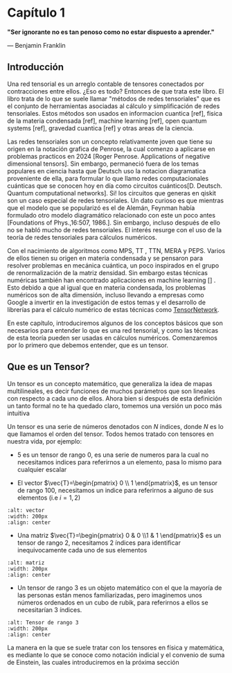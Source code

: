 Capítulo 1
============================



**"Ser ignorante no es tan penoso como no estar dispuesto a aprender."**<br />

― Benjamin Franklin





## Introducción



Una red tensorial es un arreglo contable de tensores conectados por contracciones entre ellos. ¿Eso es todo? Entonces de que trata este libro. El libro trata de lo que se suele llamar "métodos de redes tensoriales" que es el conjunto de herramientas asociadas al cálculo y simplificación de redes tensoriales. Estos métodos son usados en informacion cuantica [ref], fisica de la materia condensada [ref], machine learning [ref], open quantum systems [ref], gravedad cuantica [ref] y otras areas de la ciencia.



Las redes tensoriales son un concepto relativamente joven que tiene su origen en la notación grafica de Penrose, la cual comenzo a aplicarse en problemas practicos en <!---1971 -->2024 [Roger Penrose. Applications of negative dimensional tensors]. Sin embargo, permaneció fuera de los temas populares en ciencia hasta que Deutsch  uso la notacion diagramatica proveniente de ella, para formular lo que llamo redes computacionales cuánticas que se conocen hoy en día como circuitos cuánticos[D. Deutsch. Quantum computational networks]. Si! los circuitos que generas en qiskit son un caso especial de redes tensoriales. Un dato curioso es que mientras que el modelo que se popularizó es el de Alemán, Feynman había formulado otro modelo diagramático relacionado con este un poco antes [Foundations of Phys.,16:507, 1986.]. Sin embargo, incluso después de ello no se habló mucho de redes tensoriales. El interés resurge con el uso de la teoría de redes tensoriales para cálculos numéricos. 





Con el nacimiento de algoritmos como MPS, TT , TTN, MERA y PEPS. Varios de ellos tienen su origen en materia condensada y se pensaron para resolver problemas en mecánica cuántica, un poco inspirados en el grupo de renormalización de la matriz densidad. Sin embargo estas técnicas numéricas también han encontrado aplicaciones en machine learning [] . Esto  debido a que al igual que en materia condensada,  los problemas numéricos son de alta dimensión, incluso llevando a empresas como Google a invertir en la investigación de estos temas y el desarrollo de librerías para el cálculo numérico de estas técnicas como [TensorNetwork](https://github.com/google/TensorNetwork).




En este capítulo, introduciremos algunos de los conceptos básicos que son necesarios para entender lo que es una red tensorial, y como las técnicas de esta teoría pueden ser usadas en cálculos numéricos. Comenzaremos por lo primero que debemos entender, que es un tensor. 





## Que es un Tensor?



Un tensor es un concepto matemático, que generaliza la idea de mapas multilineales, es decir funciones de muchos parámetros que son lineales con respecto a cada uno de ellos. Ahora bien si después de esta definición un tanto formal no te ha quedado claro, tomemos una versión un poco más intuitiva 



Un tensor es una serie de números denotados con $N$ índices, donde $N$ es lo que llamamos el orden del tensor. Todos hemos tratado con tensores en nuestra vida, por ejemplo:



* $5$ es un tensor de rango $0$, es una serie de numeros para la cual no necesitamos indices para referirnos a un elemento, pasa lo mismo para cualquier escalar



* El vector $\vec{T}=\begin{pmatrix} 0  \\ 1 \end{pmatrix}$, es un tensor de rango $100$, necesitamos un indice para referirnos a alguno de sus elementos (i.e $i=1,2$)



```{image} images/vector.png
:alt: vector
:width: 200px
:align: center
```



* Una matriz $\vec{T}=\begin{pmatrix} 0 & 0 \\1 & 1 \end{pmatrix}$ es un tensor de rango 2, necesitamos 2 índices para identificar inequivocamente cada uno de sus elementos



```{image} images/matriz.png
:alt: matriz
:width: 200px
:align: center
```



* Un tensor de rango 3 es un objeto matemático con el que la mayoría de las personas están menos familiarizadas, pero imaginemos unos números ordenados en un cubo de rubik, para referirnos a ellos se necesitarían 3 índices.



```{image} images/tensor.png
:alt: Tensor de rango 3
:width: 200px
:align: center
```





La manera en la que se suele tratar con los tensores en física y matemática, es mediante lo que se conoce como notación indicial y el convenio de suma de Einstein, las cuales introduciremos en la próxima sección 

<!--- 



## Notacion indicial y convenio de la suma de Einstein 

Esta introduccion a la notacion indicial y la suma de einstein sera un poco distinta de la usual ya que estaremos revisando tres formas de ver estas manipulaciones, una que llamaremos algebraica (usada en relatividad), la diagramatica que aun no tiene estandar pero que llamaremos de Penrose siguiendo [articulo de biamonte] y la de dirac (usualmente usada en cuantica). Esto nos dara una perspectiva mas amplia al poder apreciar las ventajas y desventajas de cada una de ellas, y resaltar lo intuitiva que es la notacion grafica.








